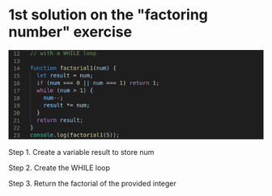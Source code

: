 # 1st solution on the "factoring number" exercise


![snapshot](./while_loop.png)

Step 1. Create a variable result to store num

Step 2. Create the WHILE loop 

Step 3. Return the factorial of the provided integer
